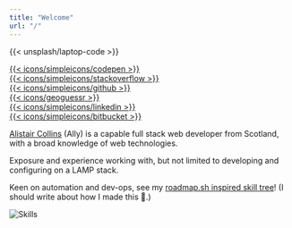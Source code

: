 ```yaml
---
title: "Welcome"
url: "/"
---
```


{{< unsplash/laptop-code >}}

<div class="row">
  <div class="col-2 col"><a target="_blank" rel="noopener" href="https://codepen.io/alistaircol">{{< icons/simpleicons/codepen >}}</a></div>
  <div class="col-2 col"><a target="_blank" rel="noopener" href="https://stackoverflow.com/users/5873008/alistaircol">{{< icons/simpleicons/stackoverflow >}}</a></div>
  <div class="col-2 col"><a target="_blank" rel="noopener" href="https://github.com/alistaircol">{{< icons/simpleicons/github >}}</a></div>
  <div class="col-2 col"><a target="_blank" rel="noopener" href="https://www.geoguessr.com/user/604a9652025d6f00015bff8f">{{< icons/geoguessr >}}</a></div>
  <div class="col-2 col"><a target="_blank" rel="noopener" href="https://www.linkedin.com/in/alistaircol/">{{< icons/simpleicons/linkedin >}}</a></div>
  <div class="col-2 col"><a target="_blank" rel="noopener" href="#">{{< icons/simpleicons/bitbucket >}}</a></div>
</div>

[Alistair Collins](https://github.com/alistaircol) (Ally) is a capable full stack web developer from Scotland, with a broad knowledge of web technologies.

Exposure and experience working with, but not limited to developing and configuring on a LAMP stack.

Keen on automation and dev-ops, see my [roadmap.sh inspired skill tree](https://github.com/dafedteam/skill-tree)! (I should write about how I made this 🤔.)

<img alt="Skills" src="https://static.ac93.uk/resume/skills.png" />

